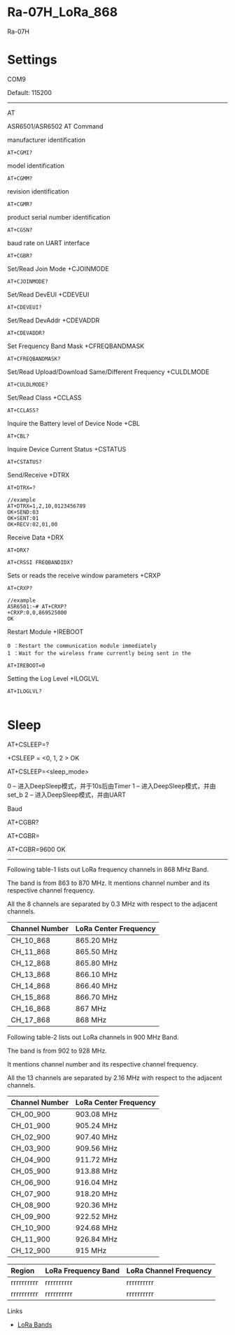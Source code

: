 # Ra-07H_LoRa_868


Ra-07H

# Settings

COM9

Default: 115200

---

AT

ASR6501/ASR6502 AT Command 

manufacturer identification
```
AT+CGMI?
```

model identification
```
AT+CGMM?
```

revision identification
```
AT+CGMR?
```

product serial number identification
```
AT+CGSN?
```

baud rate on UART interface
```
AT+CGBR?
```

Set/Read Join Mode +CJOINMODE
```
AT+CJOINMODE?
```

Set/Read DevEUI +CDEVEUI
```
AT+CDEVEUI?
```

Set/Read DevAddr +CDEVADDR
```
AT+CDEVADDR?
```

Set Frequency Band Mask +CFREQBANDMASK
```
AT+CFREQBANDMASK?
```

Set/Read Upload/Download Same/Different Frequency +CULDLMODE
```
AT+CULDLMODE?
```

Set/Read Class +CCLASS
```
AT+CCLASS?
```

Inquire the Battery level of Device Node +CBL
```
AT+CBL?
```

Inquire Device Current Status +CSTATUS
```
AT+CSTATUS?
```

Send/Receive +DTRX
```
AT+DTRX=?

//example
AT+DTRX=1,2,10,0123456789
OK+SEND:03
OK+SENT:01
OK+RECV:02,01,00
```

Receive Data +DRX
```
AT+DRX?
```

```
AT+CRSSI FREQBANDIDX?
```

Sets or reads the receive window parameters +CRXP
```
AT+CRXP?

//example
ASR6501:~# AT+CRXP?
+CRXP:0,0,869525000
OK

```

Restart Module +IREBOOT
```
0 ：Restart the communication module immediately
1 ：Wait for the wireless frame currently being sent in the

AT+IREBOOT=0
```

Setting the Log Level +ILOGLVL
```
AT+ILOGLVL?
```

```

```

# Sleep

AT+CSLEEP=?

+CSLEEP = <0, 1, 2 >
OK

AT+CSLEEP=<sleep_mode>

0 – 进入DeepSleep模式，并于10s后由Timer
1 – 进入DeepSleep模式，并由set_b
2 – 进入DeepSleep模式，并由UART

Baud

AT+CGBR?

AT+CGBR=<baud>

AT+CGBR=9600 OK


---



Following table-1 lists out LoRa frequency channels in 868 MHz Band.

The band is from 863 to 870 MHz. It mentions channel number and its respective channel frequency. 

All the 8 channels are separated by 0.3 MHz with respect to the adjacent channels.

| Channel Number  | LoRa Center Frequency |
| :------------ | :------------ |
|CH_10_868 |865.20 MHz |
|CH_11_868 |865.50 MHz |
|CH_12_868 |865.80 MHz |
|CH_13_868 |866.10 MHz |
|CH_14_868 |866.40 MHz |
|CH_15_868 |866.70 MHz |
|CH_16_868 |867 MHz |
|CH_17_868 |868 MHz |

Following table-2 lists out LoRa channels in 900 MHz Band.

The band is from 902 to 928 MHz.
 
It mentions channel number and its respective channel frequency.
  
All the 13 channels are separated by 2.16 MHz with respect to the adjacent channels.

| Channel Number  | LoRa Center Frequency |
| :------------ | :------------ |
|CH_00_900 |903.08 MHz |
|CH_01_900 |905.24 MHz |
|CH_02_900 |907.40 MHz |
|CH_03_900 |909.56 MHz |
|CH_04_900 |911.72 MHz |
|CH_05_900 |913.88 MHz |
|CH_06_900 |916.04 MHz |
|CH_07_900 |918.20 MHz |
|CH_08_900 |920.36 MHz |
|CH_09_900 |922.52 MHz |
|CH_10_900 |924.68 MHz |
|CH_11_900 |926.84 MHz |
|CH_12_900 |915 MHz |






| Region  | LoRa Frequency Band | LoRa Channel Frequency |
| :------------ | :------------ | :------------ |
|rrrrrrrrrr |rrrrrrrrrr | rrrrrrrrrr | 
|rrrrrrrrrr |rrrrrrrrrr | rrrrrrrrrr | 

Links
- [LoRa Bands](https://www.rfwireless-world.com/Tutorials/LoRa-frequency-bands.html)



